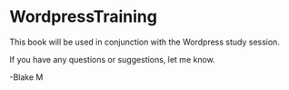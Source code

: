 # WordpressTraining
This book will be used in conjunction with the Wordpress study session.

If you have any questions or suggestions, let me know.

-Blake M

